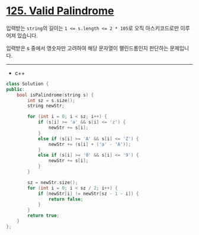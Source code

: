 # [ 125.  Valid Palindrome ](https://leetcode.com/problems/valid-palindrome/)

입력받는 `string`의 길이는 `1 <= s.length <= 2 * 105`로 오직 아스키코드로만 이루어져 있습니다.

입력받은 s 중에서 영숫자만 고려하여 해당 문자열이 팰린드롬인지 판단하는 문제입니다.

-----------------------------------------
* c++

```c++
class Solution {
public:
    bool isPalindrome(string s) {
        int sz = s.size();
        string newStr;

        for (int i = 0; i < sz; i++) {
            if (s[i] >= 'a' && s[i] <= 'z') {
                newStr += s[i];
            }
            else if (s[i] >= 'A' && s[i] <= 'Z') {
                newStr += (s[i] + ('a' - 'A'));
            }
            else if (s[i] >= '0' && s[i] <= '9') {
                newStr += s[i];
            }
        }

        sz = newStr.size();
        for (int i = 0; i < sz / 2; i++) {
            if (newStr[i] != newStr[sz - 1 - i]) {
                return false;
            }
        }
        return true;
    }
};
```

